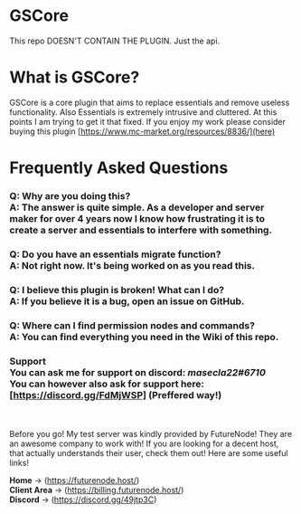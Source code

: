 # GSCore
This repo DOESN'T CONTAIN THE PLUGIN. Just the api.

# What is GSCore?
GSCore is a core plugin that aims to replace essentials and remove useless functionality. Also Essentials is extremely intrusive and cluttered. At this points I am trying to get it that fixed. If you enjoy my work please consider buying this plugin [https://www.mc-market.org/resources/8836/](here)

# Frequently Asked Questions

### Q: Why are you doing this? <br> A: The answer is quite simple. As a developer and server maker for over 4 years now I know how frustrating it is to create a server and essentials to interfere with something.

### Q: Do you have an essentials migrate function?<br> A: Not right now. It's being worked on as you read this.

### Q: I believe this plugin is broken! What can I do? <br> A: If you believe it is a bug, open an issue on GitHub.

### Q: Where can I find permission nodes and commands? <br> A: You can find everything you need in the Wiki of this repo.


### Support <br>You can ask me for support on discord: **_masecla22#6710_**<br>You can however also ask for support here: [https://discord.gg/FdMjWSP] (Preffered way!)
<br><br>
Before you go! My test server was kindly provided by FutureNode! They are an awesome company to work with! If you are looking for a decent host, that actually understands their user, check them out! Here are some useful links!

**Home** -> (https://futurenode.host/) <br>
**Client Area** -> (https://billing.futurenode.host/)<br>
**Discord** -> (https://discord.gg/49jtp3C)<br>


